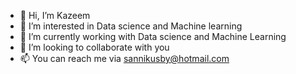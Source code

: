 

- 👋 Hi, I’m Kazeem
- 👀 I’m interested in Data science and Machine learning
- 🌱 I’m currently working with Data science and Machine Learning
- 💞️ I’m looking to collaborate with you
- 📫 You can reach me via sannikusby@hotmail.com
